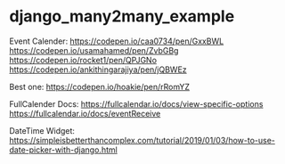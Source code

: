 # django_many2many_example


Event Calender:
https://codepen.io/caa0734/pen/GxxBWL
https://codepen.io/usamahamed/pen/ZvbGBg
https://codepen.io/rocket1/pen/QPJGNo
https://codepen.io/ankithingarajiya/pen/jQBWEz

Best one: https://codepen.io/hoakie/pen/rRomYZ

FullCalender Docs:
https://fullcalendar.io/docs/view-specific-options
https://fullcalendar.io/docs/eventReceive

DateTime Widget:
https://simpleisbetterthancomplex.com/tutorial/2019/01/03/how-to-use-date-picker-with-django.html
